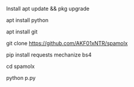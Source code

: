 Install
apt update && pkg upgrade

apt install python

apt install git

git clone https://github.com/AKF01xNTR/spamolx

pip install requests mechanize bs4

cd spamolx

python p.py
